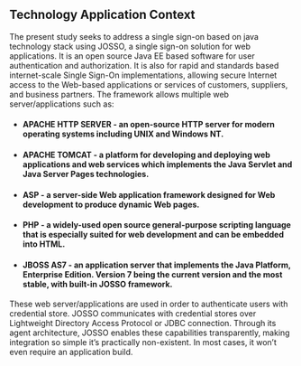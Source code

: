 ## Technology Application Context

The present study seeks to address a single sign-on based on java technology stack using JOSSO, a single
sign-on solution for web applications. It is an open source Java EE based software for user authentication and
authorization. It is also for rapid and standards based internet-scale Single Sign-On implementations, allowing
secure Internet access to the Web-based applications or services of customers, suppliers, and business
partners. The framework allows multiple web server/applications such as:

- #### <b>APACHE HTTP SERVER</b> - an open-source HTTP server for modern operating systems including UNIX and Windows NT.
- #### <b>APACHE TOMCAT</b> - a platform for developing and deploying web applications and web services which implements the Java Servlet and Java Server Pages technologies.
- #### <b>ASP</b> - a server-side Web application framework designed for Web development to produce dynamic Web pages.
- #### <b>PHP</b> - a widely-used open source general-purpose scripting language that is especially suited for web development and can be embedded into HTML.
- #### <b>JBOSS AS7</b> - an application server that implements the Java Platform, Enterprise Edition. Version 7 being the current version and the most stable, with built-in JOSSO framework.

These web server/applications are used in order to authenticate users with credential store. JOSSO
communicates with credential stores over Lightweight Directory Access Protocol or JDBC connection.
Through its agent architecture, JOSSO enables these capabilities transparently, making integration so simple
it’s practically non-existent. In most cases, it won’t even require an application build. 